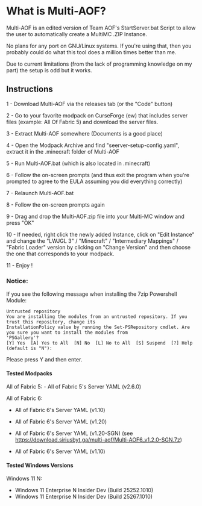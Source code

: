 <h1>What is Multi-AOF?</h1>
Multi-AOF is an edited version of Team AOF's StartServer.bat Script to allow the user to automatically create a MultiMC .ZIP Instance.

No plans for any port on GNU/Linux systems. If you're using that, then you probably could do what this tool does a million times better than me.

Due to current limitations (from the lack of programming knowledge on my part) the setup is odd but it works.

<h2>Instructions</h2>

1 - Download Multi-AOF via the releases tab (or the "Code" button)

2 - Go to your favorite modpack on CurseForge (ew) that includes server files (example: All Of Fabric 5) and download the server files.

3 - Extract Multi-AOF somewhere (Documents is a good place)

4 - Open the Modpack Archive and find "seerver-setup-config.yaml", extract it in the .minecraft folder of Multi-AOF

5 - Run Multi-AOF.bat (which is also located in .minecraft)

6 - Follow the on-screen prompts (and thus exit the program when you're prompted to agree to the EULA assuming you did everything correctly)

7 - Relaunch Multi-AOF.bat

8 - Follow the on-screen prompts again

9 - Drag and drop the Multi-AOF.zip file into your Multi-MC window and press "OK"

10 - If needed, right click the newly added Instance, click on "Edit Instance" and change the "LWJGL 3" / "Minecraft" / "Intermediary Mappings" / "Fabric Loader" version by clicking on "Change Version" and then choose the one that corresponds to your modpack.

11 - Enjoy !


<h3>Notice:</h3>
If you see the following message when installing the 7zip Powershell Module:

```
Untrusted repository
You are installing the modules from an untrusted repository. If you trust this repository, change its
InstallationPolicy value by running the Set-PSRepository cmdlet. Are you sure you want to install the modules from
'PSGallery'?
[Y] Yes  [A] Yes to All  [N] No  [L] No to All  [S] Suspend  [?] Help (default is "N"):
```

Please press Y and then enter.

<h4>Tested Modpacks</h4>
All of Fabric 5:
- All of Fabric 5's Server YAML (v2.6.0)

All of Fabric 6:
- All of Fabric 6's Server YAML (v1.10)
- All of Fabric 6's Server YAML (v1.20)
- All of Fabric 6's Server YAML (v1.20-SGN) (see https://download.siriusbyt.ga/multi-aof/Multi-AOF6_v1.2.0-SGN.7z)

- All of Fabric 6's Server YAML (v1.10)

<h4>Tested Windows Versions</h4>

Windows 11 N:
- Windows 11 Enterprise N Insider Dev (Build 25252.1010)
- Windows 11 Enterprise N Insider Dev (Build 25267.1010)
